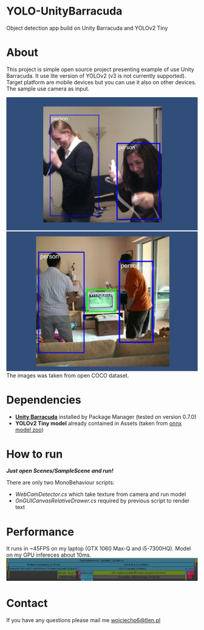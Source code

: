 # YOLO-UnityBarracuda
Object detection app build on Unity Barracuda and YOLOv2 Tiny

# About
This project is simple open source project presenting example of use Unity Barracuda. It use lite version of YOLOv2 (v3 is not currently supported). Target platform are mobile devices but you can use it also on other devices. The sample use camera as input.

![Sample1](Images/1.JPG)  
![Sample2](Images/2.JPG)  
The images was taken from open COCO dataset.

# Dependencies
- [**Unity Barracuda**](https://docs.unity3d.com/Packages/com.unity.barracuda@0.7/manual/index.html) installed by Package Manager (tested on version 0.7.0)
- **YOLOv2 Tiny model** already contained in Assets (taken from [onnx model zoo](https://github.com/onnx/models))

# How to run
***Just open Scenes/SampleScene and run!***

There are only two MonoBehaviour scripts:
- *WebCamDetector.cs* which take texture from camera and run model
- *OnGUICanvasRelativeDrawer.cs* required by previous script to render text

# Performance 
It runs in ~45FPS on my laptop (GTX 1060 Max-Q and i5-7300HQ).
Model on my GPU infereces about 10ms.
![Timeline](Images/timeline.JPG)

# Contact 
If you have any questions please mail me wojciechp6@tlen.pl



